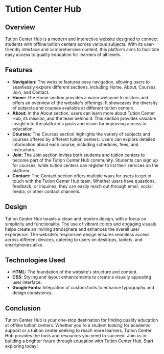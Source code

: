 # Tution Center Hub

## Overview
Tution Center Hub is a modern and interactive website designed to connect students with offline tuition centers across various subjects. With its user-friendly interface and comprehensive content, this platform aims to facilitate easy access to quality education for learners of all levels.

## Features
- **Navigation:** The website features easy navigation, allowing users to seamlessly explore different sections, including Home, About, Courses, Join, and Contact.
- **Home:** The Home section provides a warm welcome to visitors and offers an overview of the website's offerings. It showcases the diversity of subjects and courses available at different tuition centers.
- **About:** In the About section, users can learn more about Tution Center Hub, its mission, and the team behind it. This section provides valuable insight into the platform's goals and vision for improving access to education.
- **Courses:** The Courses section highlights the variety of subjects and courses offered by different tuition centers. Users can explore detailed information about each course, including schedules, fees, and instructors.
- **Join:** The Join section invites both students and tuition centers to become part of the Tution Center Hub community. Students can sign up for courses, while tuition centers can register to list their services on the platform.
- **Contact:** The Contact section offers multiple ways for users to get in touch with the Tution Center Hub team. Whether users have questions, feedback, or inquiries, they can easily reach out through email, social media, or other contact channels.

## Design
Tution Center Hub boasts a clean and modern design, with a focus on simplicity and functionality. The use of vibrant colors and engaging visuals helps create an inviting atmosphere and enhances the overall user experience. The website's responsive design ensures seamless access across different devices, catering to users on desktops, tablets, and smartphones alike.

## Technologies Used
- **HTML:** The foundation of the website's structure and content.
- **CSS:** Styling and layout enhancements to create a visually appealing user interface.
- **Google Fonts:** Integration of custom fonts to enhance typography and design consistency.

## Conclusion
Tution Center Hub is your one-stop destination for finding quality education at offline tuition centers. Whether you're a student looking for academic support or a tuition center seeking to reach more learners, Tution Center Hub provides the tools and resources you need to succeed. Join us in building a brighter future through education with Tution Center Hub. Start exploring today!
